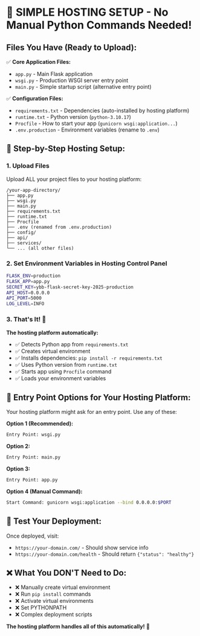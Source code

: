 # 🎯 **SIMPLE HOSTING SETUP - No Manual Python Commands Needed!**

## **Files You Have (Ready to Upload):**

✅ **Core Application Files:**
- `app.py` - Main Flask application
- `wsgi.py` - Production WSGI server entry point
- `main.py` - Simple startup script (alternative entry point)

✅ **Configuration Files:**
- `requirements.txt` - Dependencies (auto-installed by hosting platform)
- `runtime.txt` - Python version (`python-3.10.17`)
- `Procfile` - How to start your app (`gunicorn wsgi:application...`)
- `.env.production` - Environment variables (rename to `.env`)

## **🚀 Step-by-Step Hosting Setup:**

### **1. Upload Files**
Upload ALL your project files to your hosting platform:
```
/your-app-directory/
├── app.py
├── wsgi.py
├── main.py
├── requirements.txt
├── runtime.txt
├── Procfile
├── .env (renamed from .env.production)
├── config/
├── api/
├── services/
└── ... (all other files)
```

### **2. Set Environment Variables in Hosting Control Panel**
```bash
FLASK_ENV=production
FLASK_APP=app.py
SECRET_KEY=ybb-flask-secret-key-2025-production
API_HOST=0.0.0.0
API_PORT=5000
LOG_LEVEL=INFO
```

### **3. That's It! 🎉**

**The hosting platform automatically:**
- ✅ Detects Python app from `requirements.txt`
- ✅ Creates virtual environment
- ✅ Installs dependencies: `pip install -r requirements.txt`
- ✅ Uses Python version from `runtime.txt`
- ✅ Starts app using `Procfile` command
- ✅ Loads your environment variables

## **🔧 Entry Point Options for Your Hosting Platform:**

Your hosting platform might ask for an entry point. Use any of these:

**Option 1 (Recommended):**
```bash
Entry Point: wsgi.py
```

**Option 2:**
```bash
Entry Point: main.py
```

**Option 3:**
```bash
Entry Point: app.py
```

**Option 4 (Manual Command):**
```bash
Start Command: gunicorn wsgi:application --bind 0.0.0.0:$PORT
```

## **🧪 Test Your Deployment:**

Once deployed, visit:
- `https://your-domain.com/` - Should show service info
- `https://your-domain.com/health` - Should return `{"status": "healthy"}`

## **❌ What You DON'T Need to Do:**

- ❌ Manually create virtual environment
- ❌ Run `pip install` commands
- ❌ Activate virtual environments
- ❌ Set PYTHONPATH
- ❌ Complex deployment scripts

**The hosting platform handles all of this automatically!** 🚀

